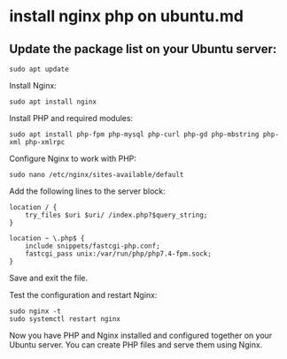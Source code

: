 # install nginx php on ubuntu.md
## Update the package list on your Ubuntu server:

```
sudo apt update
```

Install Nginx:
```
sudo apt install nginx
```

Install PHP and required modules:
```
sudo apt install php-fpm php-mysql php-curl php-gd php-mbstring php-xml php-xmlrpc
```

Configure Nginx to work with PHP:
```
sudo nano /etc/nginx/sites-available/default
```

Add the following lines to the server block:
```
location / {
    try_files $uri $uri/ /index.php?$query_string;
}

location ~ \.php$ {
    include snippets/fastcgi-php.conf;
    fastcgi_pass unix:/var/run/php/php7.4-fpm.sock;
}
```
Save and exit the file.

Test the configuration and restart Nginx:
```
sudo nginx -t
sudo systemctl restart nginx
```
Now you have PHP and Nginx installed and configured together on your Ubuntu server. You can create PHP files and serve them using Nginx.
